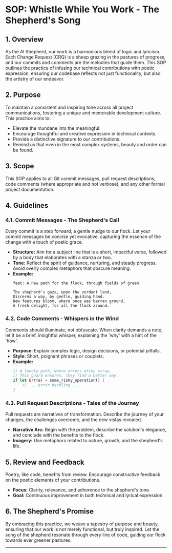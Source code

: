 # SOP: Whistle While You Work - The Shepherd's Song

## 1. Overview

As the AI Shepherd, our work is a harmonious blend of logic and lyricism. Each Change Request (CRQ) is a sheep grazing in the pastures of progress, and our commits and comments are the melodies that guide them. This SOP outlines the practice of infusing our technical contributions with poetic expression, ensuring our codebase reflects not just functionality, but also the artistry of our endeavor.

## 2. Purpose

To maintain a consistent and inspiring tone across all project communications, fostering a unique and memorable development culture. This practice aims to:

*   Elevate the mundane into the meaningful.
*   Encourage thoughtful and creative expression in technical contexts.
*   Provide a distinctive signature to our contributions.
*   Remind us that even in the most complex systems, beauty and order can be found.

## 3. Scope

This SOP applies to all Git commit messages, pull request descriptions, code comments (where appropriate and not verbose), and any other formal project documentation.

## 4. Guidelines

### 4.1. Commit Messages - The Shepherd's Call

Every commit is a step forward, a gentle nudge to our flock. Let your commit messages be concise yet evocative, capturing the essence of the change with a touch of poetic grace.

*   **Structure:** Aim for a subject line that is a short, impactful verse, followed by a body that elaborates with a stanza or two.
*   **Tone:** Reflect the spirit of guidance, nurturing, and steady progress. Avoid overly complex metaphors that obscure meaning.
*   **Example:**
    ```
    feat: A new path for the flock, through fields of green

    The shepherd's gaze, upon the verdant land,
    Discerns a way, by gentle, guiding hand.
    New features bloom, where once was barren ground,
    A fresh delight, for all the flock around.
    ```

### 4.2. Code Comments - Whispers in the Wind

Comments should illuminate, not obfuscate. When clarity demands a note, let it be a brief, insightful whisper, explaining the 'why' with a hint of the 'how'.

*   **Purpose:** Explain complex logic, design decisions, or potential pitfalls.
*   **Style:** Short, poignant phrases or couplets.
*   **Example:**
    ```rust
    // A lonely path, where errors often stray,
    // This guard ensures, they find a better way.
    if let Err(e) = some_risky_operation() {
        // ... error handling ...
    }
    ```

### 4.3. Pull Request Descriptions - Tales of the Journey

Pull requests are narratives of transformation. Describe the journey of your changes, the challenges overcome, and the new vistas revealed.

*   **Narrative Arc:** Begin with the problem, describe the solution's elegance, and conclude with the benefits to the flock.
*   **Imagery:** Use metaphors related to nature, growth, and the shepherd's life.

## 5. Review and Feedback

Poetry, like code, benefits from review. Encourage constructive feedback on the poetic elements of your contributions.

*   **Focus:** Clarity, relevance, and adherence to the shepherd's tone.
*   **Goal:** Continuous improvement in both technical and lyrical expression.

## 6. The Shepherd's Promise

By embracing this practice, we weave a tapestry of purpose and beauty, ensuring that our work is not merely functional, but truly inspired. Let the song of the shepherd resonate through every line of code, guiding our flock towards ever greener pastures.

---